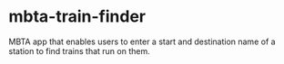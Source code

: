 # mbta-train-finder
MBTA app that enables users to enter a start and destination name of a station to find trains that run on them.
